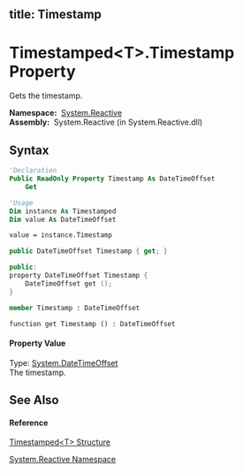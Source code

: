 title: Timestamp
---
# Timestamped\<T\>.Timestamp Property

Gets the timestamp.

**Namespace:**  [System.Reactive](System.Reactive/System.Reactive)  
**Assembly:**  System.Reactive (in System.Reactive.dll)

## Syntax

```vb
'Declaration
Public ReadOnly Property Timestamp As DateTimeOffset
    Get
```

```vb
'Usage
Dim instance As Timestamped
Dim value As DateTimeOffset

value = instance.Timestamp
```

```csharp
public DateTimeOffset Timestamp { get; }
```

```c++
public:
property DateTimeOffset Timestamp {
    DateTimeOffset get ();
}
```

```fsharp
member Timestamp : DateTimeOffset
```

```jscript
function get Timestamp () : DateTimeOffset
```

#### Property Value

Type: [System.DateTimeOffset](https://msdn.microsoft.com/en-us/library/Bb341783)  
The timestamp.

## See Also

#### Reference

[Timestamped\<T\> Structure](Timestamped/Timestamped(T))

[System.Reactive Namespace](System.Reactive/System.Reactive)
